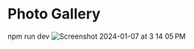 # Photo Gallery
npm run dev
![Screenshot 2024-01-07 at 3 14 05 PM](https://github.com/sudo-self/svelte-photos/assets/119916323/9843c3fc-bb47-4b31-9337-ddd15bdae65e)
